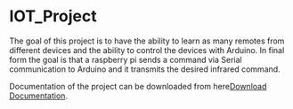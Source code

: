 # IOT_Project
The goal of this project is to have the ability to learn as many remotes from different devices and the ability to control the devices with Arduino. In final form the goal is that a raspberry pi sends a command via Serial communication to Arduino and it transmits the desired infrared command.
<p>Documentation of the project can be downloaded from here<a href="https://github.com/florentinmircea/IOT_Project/blob/master/Documentation.pdf">Download Documentation</a>.</p>
